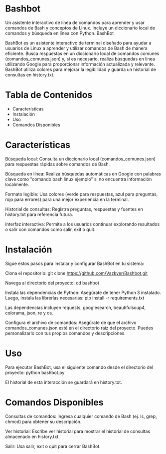 # Bashbot
Un asistente interactivo de línea de comandos para aprender y usar comandos de Bash y conceptos de Linux. Incluye un diccionario local de comandos y búsqueda en línea con Python.
BashBot

BashBot es un asistente interactivo de terminal diseñado para ayudar a usuarios de Linux a aprender y utilizar comandos de Bash de manera eficiente. Busca respuestas en un diccionario local de comandos comunes (comandos_comunes.json) y, si es necesario, realiza búsquedas en línea utilizando Google para proporcionar información actualizada y relevante. BashBot utiliza colores para mejorar la legibilidad y guarda un historial de consultas en history.txt.

# Tabla de Contenidos
- Características
- Instalación
- Uso
- Comandos Disponibles


# Características
Búsqueda local: Consulta un diccionario local (comandos_comunes.json) para respuestas rápidas sobre comandos de Bash.

Búsqueda en línea: Realiza búsquedas automáticas en Google con palabras clave como "comando bash linux ejemplo" si no encuentra información localmente.

Formato legible: Usa colores (verde para respuestas, azul para preguntas, rojo para errores) para una mejor experiencia en la terminal.

Historial de consultas: Registra preguntas, respuestas y fuentes en history.txt para referencia futura.

Interfaz interactiva: Permite a los usuarios continuar explorando resultados o salir con comandos como salir, exit o quit.

# Instalación
Sigue estos pasos para instalar y configurar BashBot en tu sistema:

Clona el repositorio:
git clone https://github.com/Vazkyer/Bashbot.git

Navega al directorio del proyecto:
cd bashbot

Instala las dependencias de Python: Asegúrate de tener Python 3 instalado. Luego, instala las librerías necesarias:
pip install -r requirements.txt

Las dependencias incluyen requests, googlesearch, beautifulsoup4, colorama, json, re y os.

Configura el archivo de comandos: Asegúrate de que el archivo comandos_comunes.json esté en el directorio raíz del proyecto. Puedes personalizarlo con tus propios comandos y descripciones.

# Uso

Para ejecutar BashBot, usa el siguiente comando desde el directorio del proyecto:
python bashbot.py

El historial de esta interacción se guardará en history.txt.

# Comandos Disponibles
Consultas de comandos: Ingresa cualquier comando de Bash (ej. ls, grep, chmod) para obtener su descripción.

Ver historial: Escribe ver historial para mostrar el historial de consultas almacenado en history.txt.



Salir: Usa salir, exit o quit para cerrar BashBot.

